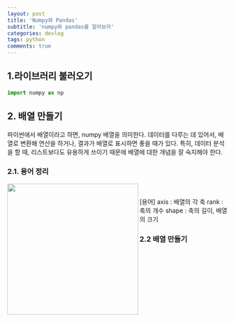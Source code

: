 ```yaml
---
layout: post
title: 'Numpy와 Pandas'
subtitle: 'numpy와 pandas를 알아보자'
categories: devlog
tags: python
comments: true
---
```



## 1.라이브러리 불러오기

```python
import numpy as np
```

## 2. 배열 만들기

파이썬에서 배열이라고 하면, numpy 배열을 의미한다.
데이터를 다루는 데 있어서, 배열로 변환해 연산을 하거나, 결과가 배열로 표시하면 좋을 때가 있다.
특히, 데이터 분석을 할 때, 리스트보다도 유용하게 쓰이기 때문에 배열에 대한 개념을 잘 숙지해야 한다.

### 2.1. 용어 정리

<img src='https://raw.githubusercontent.com/Jangrae/img/master/array.png' width=300 align="left"/>
<br>


[용어]
axis : 배열의 각 축
rank : 축의 개수
shape : 축의 길이, 배열의 크기


### 2.2 배열 만들기



